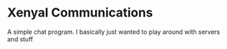 # Xenyal Communications
A simple chat program. I basically just wanted to play around with servers and stuff
